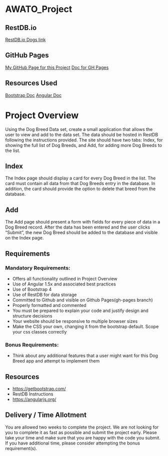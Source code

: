 # AWATO_Project

## RestDB.io
[RestDB.io Dogs link](https://awatodogs-5351.restdb.io/home/db/awatodogs-5351)

## GitHub Pages
[My GitHub Page for this Project](https://jthibeault2005.github.io/AWATO_Project/)
[Doc for GH Pages](https://help.github.com/articles/configuring-a-publishing-source-for-github-pages/)

## Resources Used
[Bootstrap Doc](https://getbootstrap.com/docs/4.0/getting-started/introduction/)
[Angular Doc](https://docs.angularjs.org/api)

# Project Overview

Using the Dog Breed Data set, create a small application that allows the user to view and add to the data set. The data should be hosted in RestDB following the instructions provided. The site should have two tabs: Index, for showing the full list of Dog Breeds, and Add, for adding more Dog Breeds to the list.

## Index
The Index page should display a card for every Dog Breed in the list. The card must contain all data from that Dog Breeds entry in the database. In addition, the card should provide the option to delete that breed from the database.

## Add
The Add page should present a form with fields for every piece of data in a Dog Breed record. After the data has been entered and the user clicks “Submit”, the new Dog Breed should be added to the database and visible on the Index page.

## Requirements

### Mandatory Requirements:
- Offers all functionality outlined in Project Overview
- Use of Angular 1.5x and associated best practices
- Use of Bootstrap 4
- Use of RestDB for data storage
- Committed to Github and visible on Github Pages(gh-pages branch)
- Properly formatted and commented
- You must be prepared to explain your code and justify design and structure decisions
- Your website should be responsive to multiple browser sizes
- Make the CSS your own, changing it from the bootstrap default. Scope your css classes correctly
### Bonus Requirements:
- Think about any additional features that a user might want for this Dog Breed app and attempt to implement them

## Resources
- https://getbootstrap.com/
- RestDB Instructions
- https://angularjs.org/

## Delivery / Time Allotment
You are allowed two weeks to complete the project. We are not looking for you to complete it as fast as possible and submit the project early. Please take your time and make sure that you are happy with the code you submit. If you have additional time, please consider attempting the bonus requirement(s).

<!-- 
git add .
git commit -m "type here"
git remote add origin https://github.com/jthibeault2005/AWATO_Project.git
git push -u origin master

Awato info
https://www.awato.org/
https://www.indeed.com/viewjob?jk=ad78a890fd99371f&from=myjobs&tk=1cfomduef0mup43q
https://www.google.com/maps/place/Awato/

Markdown (.md) cheatsheet
https://github.com/adam-p/markdown-here/wiki/Markdown-Cheatsheet

MVC Explained
https://www.tomdalling.com/blog/software-design/model-view-controller-explained/

w3schools
https://www.w3schools.com/bootstrap/default.asp
https://www.w3schools.com/angular/default.asp
https://www.w3schools.com/bootstrap4/default.asp

Bootstrap Examples
https://v4-alpha.getbootstrap.com/examples/
https://themes.getbootstrap.com/
Bootstrap Dynamic Tabs
https://www.w3schools.com/bootstrap/bootstrap_tabs_pills.asp
https://codepen.io/IamManchanda/pen/VzRPVY
https://www.w3schools.com/bootstrap4/bootstrap_ref_js_tab.asp

AngularJS and REST DBs
https://www.openliberty.io/guides/rest-client-angularjs.html
https://blog.brunoscopelliti.com/authentication-to-a-restful-web-service-in-an-angularjs-web-app/
controller2.js
https://github.com/RestDB/clientexamples/tree/master/Angular%20simple%20images
controller1.js
https://howtodoinjava.com/angularjs/angularjs-http-restful-api-example/
-->
